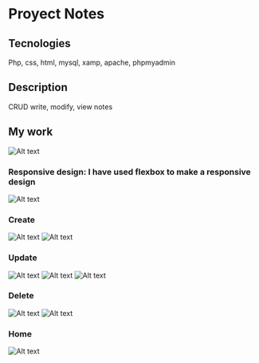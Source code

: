 # Proyect Notes

## Tecnologies
Php, css, html, mysql, xamp, apache, phpmyadmin

## Description

CRUD write, modify, view notes

## My work

![Alt text](image.png)
### Responsive design: I have used flexbox to make a responsive design
![Alt text](image-1.png)

### Create
![Alt text](image-2.png)
![Alt text](image-3.png)

### Update
![Alt text](image-4.png)
![Alt text](image-5.png)
![Alt text](image-6.png)

### Delete
![Alt text](image-7.png)
![Alt text](image-8.png)

### Home
![Alt text](image-9.png)

